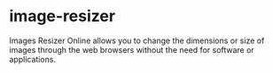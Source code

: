 # image-resizer
Images Resizer Online allows you to change the dimensions or size of images through the web browsers without the need for software or applications.

